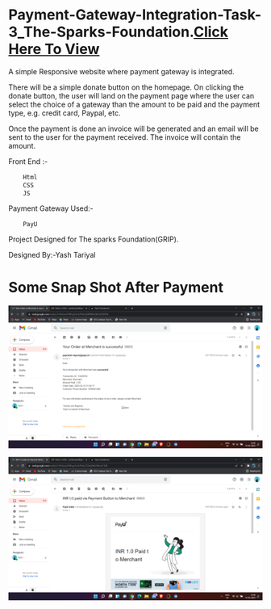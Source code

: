 # Payment-Gateway-Integration-Task-3_The-Sparks-Foundation.[Click Here To View](https://yashtariyal.github.io/Payment-Gateway-Integration-Task-3_The-Sparks-Foundation/)
A simple Responsive website where payment gateway is integrated.

There will be a simple donate button on the homepage. On clicking the donate button,
the user will land on the payment page where the user can select the choice of a gateway 
than the amount to be paid and the payment type, e.g. credit card, Paypal, etc.

Once the payment is done an invoice will be generated and an email will be sent to the user
for the payment received. The invoice will contain the amount.

  
  Front End :-
        
        Html
        CSS
        JS


Payment Gateway Used:- 

        PayU
    
Project Designed for The sparks Foundation(GRIP).

Designed By:-Yash Tariyal

# Some Snap Shot After Payment 
![alt text](https://github.com/YashTariyal/Payment-Gateway-Integration-Task-3_The-Sparks-Foundation/blob/main/images/Screenshot%20(86).png)

![alt text](https://github.com/YashTariyal/Payment-Gateway-Integration-Task-3_The-Sparks-Foundation/blob/main/images/Screenshot%20(87).png)
